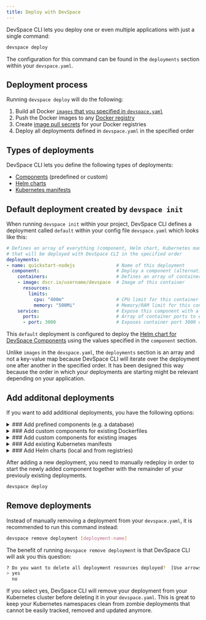 ```yaml
---
title: Deploy with DevSpace
---
```


DevSpace CLI lets you deploy one or even multiple applications with just a single command:
```bash
devspace deploy
```
The configuration for this command can be found in the `deployments` section within your `devspace.yaml`.

## Deployment process
Running `devspace deploy` will do the following:
1. Build all Docker [`images` that you specified in `devspace.yaml`](/docs/image-building/configuration)
2. Push the Docker images to any [Docker registry](/docs/image-building/authentication)
3. Create [image pull secrets](/docs/image-building/pull-secrets) for your Docker registries
4. Deploy all deployments defined in `devspace.yaml` in the specified order

## Types of deployments
DevSpace CLI lets you define the following types of deployments:
- [Components](/docs/deployment/components/what-are-components) (predefined or custom)
- [Helm charts](/docs/deployment/helm-charts/what-are-helm-charts)
- [Kubernetes manifests](/docs/deployment/kubernetes-manifests/what-are-manifests)

## Default deployment created by `devspace init`
When running `devspace init` within your project, DevSpace CLI defines a deployment called `default` within your config file `devspace.yaml` which looks like this:
```yaml
# Defines an array of everything (component, Helm chart, Kubernetes maninfests) 
# that will be deployed with DevSpace CLI in the specified order
deployments:
- name: quickstart-nodejs               # Name of this deployment
  component:                            # Deploy a component (alternatives: helm, kubectl)
    containers:                         # Defines an array of containers that run in the same pods started by this component
    - image: dscr.io/username/devspace  # Image of this container
      resources:
        limits:
          cpu: "400m"                   # CPU limit for this container
          memory: "500Mi"               # Memory/RAM limit for this container
    service:                            # Expose this component with a Kubernetes service
      ports:                            # Array of container ports to expose through the service
      - port: 3000                      # Exposes container port 3000 on service port 3000
```
This `default` deployment is configured to deploy the [Helm chart for DevSpace Components](/docs/deployment/components/what-are-components) using the values specified in the `component` section.

Unlike `images` in the `devspace.yaml`, the `deployments` section is an array and not a key-value map because DevSpace CLI will iterate over the deployment one after another in the specified order. It has been designed this way because the order in which your deployments are starting might be relevant depending on your application.

## Add additonal deployments
If you want to add additional deployments, you have the following options:

<details>
<summary>
### Add prefined components (e.g. a database)
</summary>
Run the following command to add a predefined component to your deployments:
```bash
devspace add deployment [deployment-name] --component=[component-name]
```
Example: `devspace add deployment database --component=mysql`

#### List of predefined components
DevSpace CLI provides the following predefined components:
- mariadb
- mongodb
- mysql
- postgres
- redis
</details>


<details>
<summary>
### Add custom components for existing Dockerfiles
</summary>
Run one of the following commands to add a custom component to your deployments based on an existing Dockerfile:
```bash
devspace add deployment [deployment-name] --dockerfile=""
devspace add deployment [deployment-name] --dockerfile="" --image="my-registry.tld/[username]/[image]"
```
The difference between the first command and the second one is that the second one specifically defines where the Docker image should be pushed to after building the Dockerfile. In the first command, DevSpace CLI would assume that you want to use the [DevSpace Container Registry](/docs/cloud/images/dscr-io) provided by DevSpace Cloud.

> If you are using a private Docker registry, make sure to [login to this registry](/docs/image-building/authentication).

</details>

<details>
<summary>
### Add custom components for existing images
</summary>
If you want to use a Docker image from Docker Hub or any other registry, you can add a custom component to your deployments using this command:
```bash
devspace add deployment [deployment-name] --image="my-registry.tld/my-username/image"
```
Example using Docker Hub: `devspace add deployment database --image="mysql"`

> If you are using a private Docker registry, make sure to [login to this registry](/docs/image-building/authentication).

</details>

<details>
<summary>
### Add existing Kubernetes manifests
</summary>
```bash
devspace add deployment [deployment-name] --manifests="./path/to/your/manifests/**"
```
If you want to add existing Kubernetes manifests as deployments, you can do so by specifying a glob pattern for the `--manifests` flag as sown above. 

You can use [globtester.com](http://www.globtester.com/#p=eJzT0y9ILMnQL8nXr8wvLdLPTczLTEstLinW19ICAIcMCZc%3D&r=eJyVzMENgCAMAMBVDAPQBSq7VKiRhAKhlYTt9e3PAe4w5bnFQqq7E7J4ueChk11gDVa7BwjVfLKaQuJe2hKu5hdJwWMEhNcH%2FJEoj5kjf4YH8%2BAw7w%3D%3D&) to verify that your pattern matches the relative paths to your manifests. Paths should be relative to the root directory of your project which also contains your `devspace.yaml`.
</details>

<details>
<summary>
### Add Helm charts (local and from registries)
</summary>

#### Add a local Helm chart
If you built your own Helm chart and it is located inside your project directory, you can simply add it as a deployment using the following command:
```bash
devspace add deployment [deployment-name] --chart="./path/to/my/chart"
```

#### Add a Helm chart from a Helm repository
If you want to deploy a Helm chart from a chart repository, you can simply add it as shown in this example:
```bash
devspace add deployment [deployment-name] --chart="stable/mysql"
```
You can replace `stable` with the name of your Helm chart repository, if it already exists on your local computer. If you want to use a chart from a chart repository that you have not used yet, you can also specify the repository URL:
```bash
devspace add deployment [deployment-name] --chart="chart-name" --chart-repo="https://my-chart-repository.tld"
```
> Use the `--chart-version` flag to specifiy the char version that you want to deploy.
</details>

After adding a new deployment, you need to manually redeploy in order to start the newly added component together with the remainder of your previouly existing deployments.
```bash
devspace deploy
```


## Remove deployments
Instead of manually removing a deployment from your `devspace.yaml`, it is recommended to run this command instead:
```bash
devspace remove deployment [deployment-name]
```

The benefit of running `devspace remove deployment` is that DevSpace CLI will ask you this question:
```bash
? Do you want to delete all deployment resources deployed?  [Use arrows to move, type to filter]
> yes
  no
```

If you select yes, DevSpace CLI will remove your deployment from your Kubernetes cluster before deleting it in your `devspace.yaml`. This is great to keep your Kubernetes namespaces clean from zombie deployments that cannot be easily tracked, removed and updated anymore.
